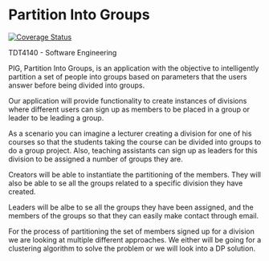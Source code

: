 # Partition Into Groups

[![Coverage Status](https://coveralls.io/repos/github/mariiuus/PIG/badge.svg?branch=master)](https://coveralls.io/github/mariiuus/PIG?branch=master)

TDT4140 - Software Engineering

PIG, Partition Into Groups, is an application with the objective to intelligently partition a set of people into groups based on parameters that the users answer before being divided into groups.

Our application will provide functionality to create instances of divisions where different users can sign up as members to be placed in a group or leader to be leading a group. 

As a scenario you can imagine a lecturer creating a division for one of his courses so that the students taking the course can be divided into groups to do a group project. Also, teaching assistants can sign up as leaders for this division to be assigned a number of groups they are. 

Creators will be able to instantiate the partitioning of the members. They will also be able to se all the groups related to a specific division they have created. 

Leaders will be albe to se all the groups they have been assigned, and the members of the groups so that they can easily make contact through email.

For the process of partitioning the set of members signed up for a division we are looking at multiple different approaches. We either will be going for a clustering algorithm to solve the problem or we will look into a DP solution.
